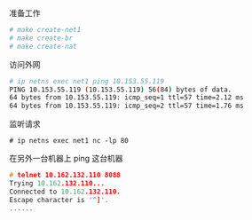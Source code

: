 

准备工作

```sh
# make create-net1
# make create-br
# make create-nat
```


访问外网

```sh
# ip netns exec net1 ping 10.153.55.119
PING 10.153.55.119 (10.153.55.119) 56(84) bytes of data.
64 bytes from 10.153.55.119: icmp_seq=1 ttl=57 time=2.12 ms
64 bytes from 10.153.55.119: icmp_seq=2 ttl=57 time=1.76 ms
```

监听请求

```
# ip netns exec net1 nc -lp 80
```

在另外一台机器上 ping 这台机器

```c
# telnet 10.162.132.110 8088
Trying 10.162.132.110...
Connected to 10.162.132.110.
Escape character is '^]'.
......
```


